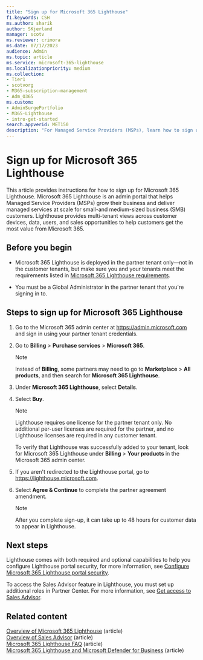 ```yaml
---
title: "Sign up for Microsoft 365 Lighthouse"
f1.keywords: CSH
ms.author: sharik
author: SKjerland
manager: scotv
ms.reviewer: crimora
ms.date: 07/17/2023
audience: Admin
ms.topic: article
ms.service: microsoft-365-lighthouse
ms.localizationpriority: medium
ms.collection:
- Tier1
- scotvorg
- M365-subscription-management
- Adm_O365
ms.custom:
- AdminSurgePortfolio
- M365-Lighthouse   
- intro-get-started                      
search.appverid: MET150
description: "For Managed Service Providers (MSPs), learn how to sign up for Microsoft 365 Lighthouse."
---
```


# Sign up for Microsoft 365 Lighthouse

This article provides instructions for how to sign up for Microsoft 365 Lighthouse. Microsoft 365 Lighthouse is an admin portal that helps Managed Service Providers (MSPs) grow their business and deliver managed services at scale for small-and medium-sized business (SMB) customers. Lighthouse provides multi-tenant views across customer devices, data, users, and sales opportunities to help customers get the most value from Microsoft 365.

## Before you begin

- Microsoft 365 Lighthouse is deployed in the partner tenant only&mdash;not in the customer tenants, but make sure you and your tenants meet the requirements listed in [Microsoft 365 Lighthouse requirements](m365-lighthouse-requirements.md).

- You must be a Global Administrator in the partner tenant that you're signing in to.

## Steps to sign up for Microsoft 365 Lighthouse

1. Go to the Microsoft 365 admin center at <a href="https://go.microsoft.com/fwlink/p/?linkid=2024339" target="_blank">https://admin.microsoft.com</a> and sign in using your partner tenant credentials. 

2. Go to **Billing** > **Purchase services** > **Microsoft 365**.
 
    > [!NOTE]
    > Instead of **Billing**, some partners may need to go to **Marketplace** > **All products**, and then search for **Microsoft 365 Lighthouse**.
   
3. Under **Microsoft 365 Lighthouse**, select **Details**. 

4. Select **Buy**.

    > [!NOTE]
    > Lighthouse requires one license for the partner tenant only. No additional per-user licenses are required for the partner, and no Lighthouse licenses are required in any customer tenant. 

    To verify that Lighthouse was successfully added to your tenant, look for Microsoft 365 Lighthouse under **Billing** > **Your products** in the Microsoft 365 admin center.

5. If you aren't redirected to the Lighthouse portal, go to <a href="https://go.microsoft.com/fwlink/p/?linkid=2168110" target="_blank">https://lighthouse.microsoft.com</a>.

6. Select **Agree & Continue** to complete the partner agreement amendment.

    > [!NOTE]
    > After you complete sign-up, it can take up to 48 hours for customer data to appear in Lighthouse.

## Next steps

Lighthouse comes with both required and optional capabilities to help you configure Lighthouse portal security, for more information, see [Configure Microsoft 365 Lighthouse portal security](m365-lighthouse-configure-portal-security.md).

To access the Sales Advisor feature in Lighthouse, you must set up additional roles in Partner Center. For more information, see [Get access to Sales Advisor](/microsoft-365/lighthouse/m365-lighthouse-get-access-to-sales-advisor.md).  

## Related content

[Overview of Microsoft 365 Lighthouse](m365-lighthouse-overview.md) (article)\
[Overview of Sales Advisor](m365-lighthouse-sales-advisor-overview.md) (article)\
[Microsoft 365 Lighthouse FAQ](m365-lighthouse-faq.yml) (article)\
[Microsoft 365 Lighthouse and Microsoft Defender for Business](../security/defender-business/mdb-lighthouse-integration.md) (article)
